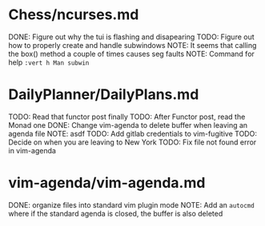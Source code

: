 
# Chess/ncurses.md
DONE: Figure out why the tui is flashing and disapearing
TODO: Figure out how to properly create and handle subwindows
NOTE: It seems that calling the box() method a couple of times causes seg faults
NOTE: Command for help `:vert h Man subwin`



# DailyPlanner/DailyPlans.md
TODO: Read that functor post finally
TODO: After Functor post, read the Monad one
DONE: Change vim-agenda to delete buffer when leaving an agenda file
NOTE: asdf
TODO: Add gitlab credentials to vim-fugitive
TODO: Decide on when you are leaving to New York
TODO: Fix file not found error in vim-agenda



# vim-agenda/vim-agenda.md
DONE: organize files into standard vim plugin mode
NOTE: Add an `autocmd` where if the standard agenda is closed, the buffer is also deleted



